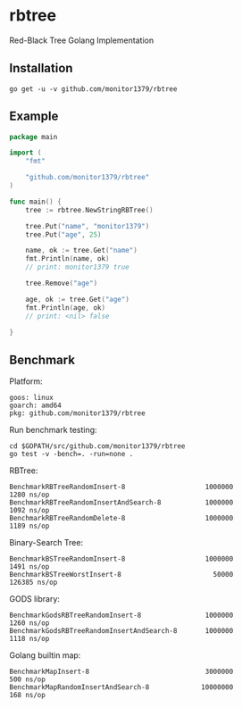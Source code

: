 # rbtree

Red-Black Tree Golang Implementation


## Installation

```
go get -u -v github.com/monitor1379/rbtree
```


## Example

```go
package main

import (
	"fmt"

	"github.com/monitor1379/rbtree"
)

func main() {
	tree := rbtree.NewStringRBTree()

	tree.Put("name", "monitor1379")
	tree.Put("age", 25)

	name, ok := tree.Get("name")
	fmt.Println(name, ok)
	// print: monitor1379 true

	tree.Remove("age")

	age, ok := tree.Get("age")
	fmt.Println(age, ok)
	// print: <nil> false

}

```



## Benchmark

Platform: 
```
goos: linux
goarch: amd64
pkg: github.com/monitor1379/rbtree
```

Run benchmark testing:
```
cd $GOPATH/src/github.com/monitor1379/rbtree
go test -v -bench=. -run=none .
```


RBTree:
```
BenchmarkRBTreeRandomInsert-8                    1000000              1280 ns/op
BenchmarkRBTreeRandomInsertAndSearch-8           1000000              1092 ns/op
BenchmarkRBTreeRandomDelete-8                    1000000              1189 ns/op
```

Binary-Search Tree:
```
BenchmarkBSTreeRandomInsert-8                    1000000              1491 ns/op
BenchmarkBSTreeWorstInsert-8                       50000            126385 ns/op
```


GODS library:
```
BenchmarkGodsRBTreeRandomInsert-8                1000000              1260 ns/op
BenchmarkGodsRBTreeRandomInsertAndSearch-8       1000000              1118 ns/op
```

Golang builtin map:
```
BenchmarkMapInsert-8                             3000000               500 ns/op
BenchmarkMapRandomInsertAndSearch-8             10000000               168 ns/op
```
